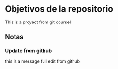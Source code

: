 # Objetivos de la repositorio

This is a proyect from git course! 

## Notas

### Update from github
this is a message full edit from github
